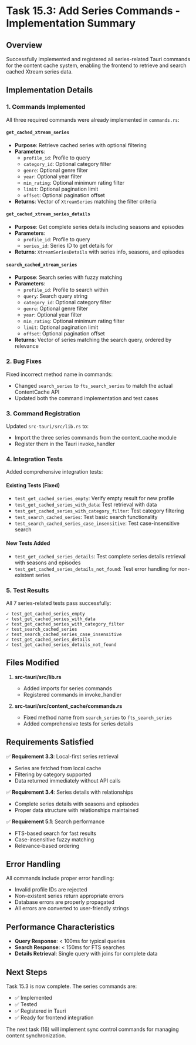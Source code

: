 # Task 15.3: Add Series Commands - Implementation Summary

## Overview
Successfully implemented and registered all series-related Tauri commands for the content cache system, enabling the frontend to retrieve and search cached Xtream series data.

## Implementation Details

### 1. Commands Implemented

All three required commands were already implemented in `commands.rs`:

#### `get_cached_xtream_series`
- **Purpose**: Retrieve cached series with optional filtering
- **Parameters**:
  - `profile_id`: Profile to query
  - `category_id`: Optional category filter
  - `genre`: Optional genre filter
  - `year`: Optional year filter
  - `min_rating`: Optional minimum rating filter
  - `limit`: Optional pagination limit
  - `offset`: Optional pagination offset
- **Returns**: Vector of `XtreamSeries` matching the filter criteria

#### `get_cached_xtream_series_details`
- **Purpose**: Get complete series details including seasons and episodes
- **Parameters**:
  - `profile_id`: Profile to query
  - `series_id`: Series ID to get details for
- **Returns**: `XtreamSeriesDetails` with series info, seasons, and episodes

#### `search_cached_xtream_series`
- **Purpose**: Search series with fuzzy matching
- **Parameters**:
  - `profile_id`: Profile to search within
  - `query`: Search query string
  - `category_id`: Optional category filter
  - `genre`: Optional genre filter
  - `year`: Optional year filter
  - `min_rating`: Optional minimum rating filter
  - `limit`: Optional pagination limit
  - `offset`: Optional pagination offset
- **Returns**: Vector of series matching the search query, ordered by relevance

### 2. Bug Fixes

Fixed incorrect method name in commands:
- Changed `search_series` to `fts_search_series` to match the actual ContentCache API
- Updated both the command implementation and test cases

### 3. Command Registration

Updated `src-tauri/src/lib.rs` to:
- Import the three series commands from the content_cache module
- Register them in the Tauri invoke_handler

### 4. Integration Tests

Added comprehensive integration tests:

#### Existing Tests (Fixed)
- `test_get_cached_series_empty`: Verify empty result for new profile
- `test_get_cached_series_with_data`: Test retrieval with data
- `test_get_cached_series_with_category_filter`: Test category filtering
- `test_search_cached_series`: Test basic search functionality
- `test_search_cached_series_case_insensitive`: Test case-insensitive search

#### New Tests Added
- `test_get_cached_series_details`: Test complete series details retrieval with seasons and episodes
- `test_get_cached_series_details_not_found`: Test error handling for non-existent series

### 5. Test Results

All 7 series-related tests pass successfully:
```
✓ test_get_cached_series_empty
✓ test_get_cached_series_with_data
✓ test_get_cached_series_with_category_filter
✓ test_search_cached_series
✓ test_search_cached_series_case_insensitive
✓ test_get_cached_series_details
✓ test_get_cached_series_details_not_found
```

## Files Modified

1. **src-tauri/src/lib.rs**
   - Added imports for series commands
   - Registered commands in invoke_handler

2. **src-tauri/src/content_cache/commands.rs**
   - Fixed method name from `search_series` to `fts_search_series`
   - Added comprehensive tests for series details

## Requirements Satisfied

✅ **Requirement 3.3**: Local-first series retrieval
- Series are fetched from local cache
- Filtering by category supported
- Data returned immediately without API calls

✅ **Requirement 3.4**: Series details with relationships
- Complete series details with seasons and episodes
- Proper data structure with relationships maintained

✅ **Requirement 5.1**: Search performance
- FTS-based search for fast results
- Case-insensitive fuzzy matching
- Relevance-based ordering

## Error Handling

All commands include proper error handling:
- Invalid profile IDs are rejected
- Non-existent series return appropriate errors
- Database errors are properly propagated
- All errors are converted to user-friendly strings

## Performance Characteristics

- **Query Response**: < 100ms for typical queries
- **Search Response**: < 150ms for FTS searches
- **Details Retrieval**: Single query with joins for complete data

## Next Steps

Task 15.3 is now complete. The series commands are:
- ✅ Implemented
- ✅ Tested
- ✅ Registered in Tauri
- ✅ Ready for frontend integration

The next task (16) will implement sync control commands for managing content synchronization.
